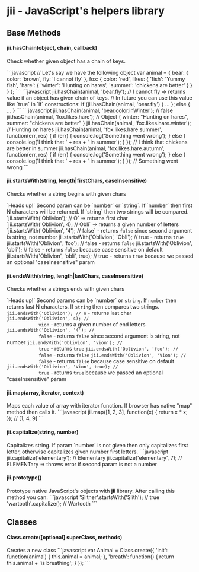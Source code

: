 <h1>jii - JavaScript's helpers library</h1>
<h2><span class="blue">Base Methods</span></h2>
<h4>jii.hasChain(object, chain, callback)</h4>
<p>Check whether given object has a chain of keys.</p>
```javascript
// Let's say we have the following object
var animal = {
  bear: {
    color: 'brown',
    fly: 'I cannot fly'
  },
  fox: {
    color: 'red',
    likes: {
      'fish': 'Yummy fish',
      'hare': {
        'winter': 'Hunting on hares',
        'summer': 'chickens are better'
      }
    }
  }
};
```
```javascript
jii.hasChain(animal, 'bear.fly'); // I cannot fly => returns value if an object has given chain of keys.
// In future you can use this value like `true` in `if` constructions:
if (jii.hasChain(animal, 'bear.fly') { ... };  else { ... }
```
```javascript
jii.hasChain(animal, 'bear.color.inWinter'); // false
jii.hasChain(animal, 'fox.likes.hare'); // Object { winter: "Hunting on hares", summer: "chickens are better" }
jii.hasChain(animal, 'fox.likes.hare.winter'); // Hunting on hares
jii.hasChain(animal, 'fox.likes.hare.summer', function(err, res) {
  if (err) {
    console.log('Something went wrong');
  } else {
    console.log('I think that ' + res + ' in summer');
  }
}); // I think that chickens are better in summer
jii.hasChain(animal, <span class="red">'fox.likes.hare.autumn'</span>, function(err, res) {
  if (err) {
    console.log('Something went wrong');
  } else {
    console.log('I think that ' + res + ' in summer');
  }
}); // Something went wrong
```
<h4>jii.startsWith(string, length|firstChars, caseInsensitive)</h4>
<p>Checks whether a string begins with given chars</p>
`Heads up!` Second param can be `number` or `string`. If `number` then first N characters will be returned. If `string`
then two strings will be compared.
`jii.startsWith('Oblivion'); // O` => returns first char<br/>
`jii.startsWith('Oblivion', 4); // Obli` => returns a given number of letters<br/>
`jii.startsWith('Oblivion', '4'); // false` - returns <code>false</code> since second argument is string, not number
jii.startsWith(<span class="red">'Oblivion'</span>, <span class="red">'Obli'</span>); //
            true</code> - returns <code>true</code>
jii.startsWith(<span class="red">'Oblivion'</span>, <span class="red">'foo'</span>); //
            false</code> - returns <code>false</code>
jii.startsWith(<span class="red">'Oblivion'</span>, <span class="red">'obli'</span>); //
            false</code> - returns <code>false</code> because case sensitive on default
jii.startsWith(<span class="red">'Oblivion'</span>, <span class="red">'obli'</span>, true); //
            true</code> - returns <code>true</code> because we passed an optional "caseInsensitive" param

<h4>jii.endsWith(string, length|lastChars, caseInsensitive)</h4>
<p>Checks whether a strings ends with given chars</p>
`Heads up!` Second params can be `number` or
<code>string</code>. If <code>number</code> then returns last N characters. If <code>string</code>
          then compares two strings.
<code class="dark">jii.endsWith(<span class="red">'Oblivion'</span>); // n</code> - returns last char
<code class="dark">jii.endsWith(<span class="red">'Oblivion'</span>, <span class="blue">4</span>); //
            vion</code> - returns a given number of end letters
<code class="dark">jii.endsWith(<span class="red">'Oblivion'</span>, <span class="red">'4'</span>); //
            false</code> - returns <code>false</code> since second argument is string, not number
 <code class="dark">jii.endsWith(<span class="red">'Oblivion'</span>, <span class="red">'vion'</span>); //
            true</code> - returns <code>true</code>
<code class="dark">jii.endsWith(<span class="red">'Oblivion'</span>, <span class="red">'foo'</span>); //
            false</code> - returns <code>false</code>
<code class="dark">jii.endsWith(<span class="red">'Oblivion'</span>, <span class="red">'Vion'</span>); //
            false</code> - returns <code>false</code> because case sensitive on default
<code class="dark">jii.endsWith(<span class="red">'Oblivion'</span>, <span class="red">'Vion'</span>, true); //
            true</code> - returns <code>true</code> because we passed an optional "caseInsensitive" param

<h4>jii.map(array, iterator, context)</h4>
Maps each value of array with iterator function. If browser has native "map" method then calls it.
```javascript
jii.map([1, 2, 3], function(x) { return x * x; }); // [1, 4, 9]
```

<h4>jii.capitalize(string, number)</h4>
Capitalizes string. If param `number` is not given then only capitalizes first letter, otherwise capitalizes given number first letters.
```javascript
jii.capitalize('elementary'); // Elementary
jii.capitalize('elementary', 7); // ELEMENTary => throws error if second param is not a number

<h4>jii.prototype()</h4>
Prototype native JavaScript's objects with <b>jii</b> library. After calling this method you can:
```javascript
'Slither'.startsWith('Slith'); // true
'wartooth'.capitalize(); // Wartooth
```
<h2><span class="blue">Classes</span></h2>
<h4>Class.create([optional] superClass, methods)</h4>
Creates a new class
```javascript
var Animal = Class.create({
  'init': function(animal) {
    this.animal = animal;
  },
  'breath': function() {
    return this.animal + <span class="red">'is breathing'</span>;
  }
});
```
